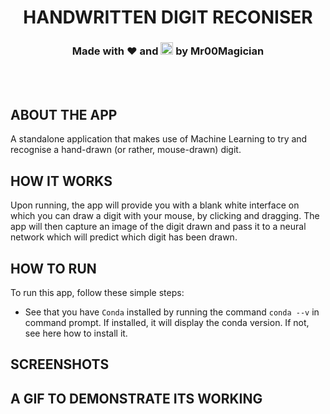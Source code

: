 <h1 align = "center"> HANDWRITTEN DIGIT RECONISER 
  <h3 align = "center"> Made with ❤️ and <img title = "Python" src = "https://user-images.githubusercontent.com/92143521/166102826-59081947-8e61-4e41-87d6-58ef893f0187.svg" height = "20px"> by Mr00Magician
  </h3>
</h1>
<br>
<br>

## ABOUT THE APP
A standalone application that makes use of Machine Learning to try and recognise a hand-drawn (or rather, mouse-drawn) digit.

## HOW IT WORKS
Upon running, the app will provide you with a blank white interface on which you can draw a digit with your mouse, by clicking and dragging.
The app will then capture an image of the digit drawn and pass it to a neural network which will predict which digit has been drawn.

## HOW TO RUN
To run this app, follow these simple steps:
- See that you have `Conda` installed by running the command `conda --v` in command prompt. If installed, it will display the conda version. If not, see here how to install it.

## SCREENSHOTS

## A GIF TO DEMONSTRATE ITS WORKING
